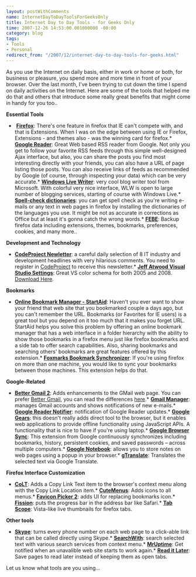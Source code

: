 ```yaml
---
layout: postWithComments
name: InternetDayToDayToolsForGeeksOnly
title: Internet Day to Day Tools - for Geeks Only
time: 2007-12-26 14:53:00.001000000 -08:00
category: blog
tags:
- Tools
- Personal
redirect_from: "/2007/12/internet-day-to-day-tools-for-geeks.html"
---
```

As you use the Internet on daily basis, either in work or home or both, for business or pleasure, you spend more and more time in front of your browser. Over the last month, I've been trying to cut down the time I spend on daily activities on the Internet. Here are some of the tools that helped me do that and others that introduce some really great benefits that might come in handy for you too..

**Essential Tools**

*   &#160;[**Firefox**](http://www.mozilla.com/en-US/): There's one feature in firefox that IE can't compete with, and that is Extensions. When I was on the edge between using IE or Firefox, Extensions - and themes also - was the winning card for firefox.*   [**Google Reader**](http://www.google.com/reader): Great Web based RSS reader from Google. Not only you get to follow your favorite RSS feeds through this simple well-designed Ajax interface, but also, you can share the posts you find most interesting directly with your friends, you can also have a URL of page listing those posts. You can also receive links of feeds as recommended by Google (of course, through inspecting your data) which can be very accurate.*   **[Windows Live Writer](http://windowslivewriter.spaces.live.com/)**: very cool blog writer tool from Microsoft. With colorful very nice interface, WLW is open to large number of blogging services, starting of course with Windows Live.*   [**Spell-check dictionaries**](https://addons.mozilla.org/en-US/firefox/browse/type:3): you can get spell check as you're writing e-mails or any text in web pages in firefox by installing the dictionaries of the languages you use. It might be not as accurate in corrections as Office but at least it's gonna catch the wrong words.*   [**FEBE**](https://addons.mozilla.org/en-US/firefox/addon/2109): Backup firefox data including extensions, themes, bookmarks, preferences, cookies, and many more..

**Development and Technology**

*   [**CodeProject Newletter**](http://www.codeproject.com/script/News/List.aspx): a careful daily selection of 8 IT industry and development headlines with very hilarious comments. You need to register in [CodeProject](http://www.codeproject.com) to receive this newsletter.*   [**Jeff Atwood Visual Studio Settings**](http://www.codinghorror.com/blog/archives/000682.html): Great VS color schema for both 2005 and 2008. [Download Here](http://www.codinghorror.com/blog/files/exported-font-and-colors-for-jeff-atwood-sept-19.zip).

**Bookmarks**

*   [**Online Bookmark Manager - StartAid**](https://addons.mozilla.org/en-US/firefox/addon/4496): Haven't you ever want to show your friend that web site that you bookmarked couple a days ago, but you can't remember the URL. Bookmarks (or Favorites for IE users) is a great tool but you depend on it too much that it makes you forget URL. StartAid helps you solve this problem by offering an online bookmark manager that has a web interface in a folder hierarchy with the ability to show those bookmarks in a firefox menu just like firefox bookmarks and a side tab to offer search capabilities. Also, sharing bookmarks and searching others' bookmarks are great features offered by this extension.*   [**Foxmarks Bookmark Synchronizer**](https://addons.mozilla.org/en-US/firefox/addon/2410): If you're using firefox on more than one machine, you would like to sync your bookmarks between those machines. This extension helps do that.

**Google-Related**

*   [**Better Gmail 2**](https://addons.mozilla.org/en-US/firefox/addon/6076): Adds enhancements to the GMail web page. You can prefer [Better Gmail](https://addons.mozilla.org/en-US/firefox/addon/4866), you can read the differences [here](http://lifehacker.com/software/exclusive-lifehacker-download/better-gmail-2-firefox-extension-for-new-gmail-320618.php).*   [**Gmail Manager**](https://addons.mozilla.org/en-US/firefox/addon/1320): manages Gmail accounts and shows notifications of new e-mails.*   [**Google Reader Notifier**](https://addons.mozilla.org/en-US/firefox/addon/3977): notification of Google Reader updates.*   [**Google Gears**](http://gears.google.com/): this doesn't really adds direct tool to the browser, but it enables web applications to provide offline functionality using JavaScript APIs. A functionality that is nice to have if you're using laptop.*   [**Google Browser Sync**](http://www.google.com/tools/firefox/browsersync/): This extension from Google continuously synchronizes including bookmarks, history, persistent cookies, and saved passwords &#8211; across multiple computers.*   [**Google Notebook**](http://www.google.com/notebook): allows you to store notes on web pages using a popup in your browser.*   [**gTranslate**](https://addons.mozilla.org/en-US/firefox/addon/918): Translates the selected text via Google Translate.

**Firefox Interface Customization**

*   [**CoLT**](https://addons.mozilla.org/en-US/firefox/addon/1812): Adds a Copy Link Text item to the browser's context menu along with the Copy Link Location item.*   [**CuteMenus**](https://addons.mozilla.org/en-US/firefox/addon/1330): Adds icons to all menus.*   [**Favicon Picker 2**](https://addons.mozilla.org/en-US/firefox/addon/3176): adds UI for replacing bookmarks icon.*   [**Fission**](https://addons.mozilla.org/en-US/firefox/addon/1951): puts the progress bar in the address bar like Safari.*   [**Tab Scope**](https://addons.mozilla.org/en-US/firefox/addon/4882): Vista-like live thumbnails for firefox tabs.

**Other tools**

*   [**Skype**](http://www.skype.com): turns every phone number on each web page to a click-able link that can be called directly using Skype.*   [**SearchWith**](https://addons.mozilla.org/en-US/firefox/addon/2194): search selected text with various search services from context menu.*   [**MrUptime**](https://addons.mozilla.org/en-US/firefox/addon/5490): Get notified when an unavalible web site starts to work again.*   [**Read it Later**](http://www.ideashower.com/ideas/active/read-it-later/): Save pages to read later instead of keeping them as open tabs.

Let us know what tools are you using...
